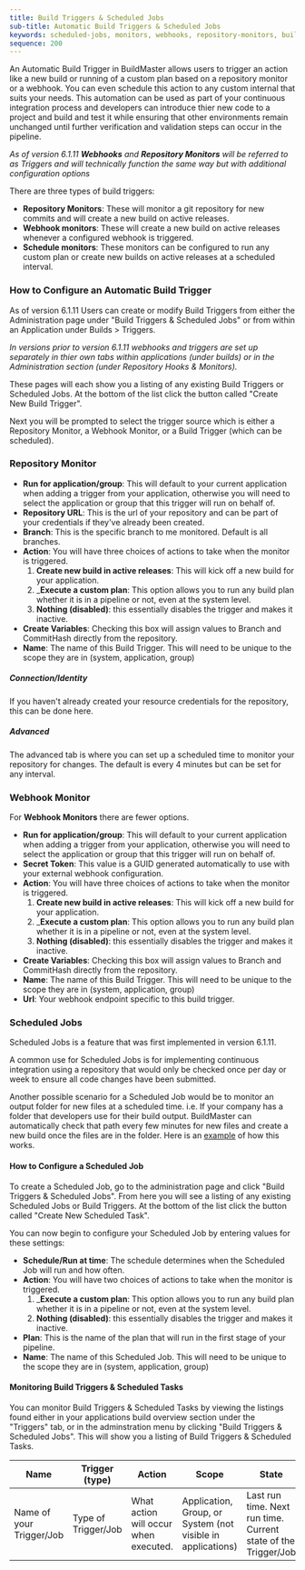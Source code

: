 ```yaml
---
title: Build Triggers & Scheduled Jobs
sub-title: Automatic Build Triggers & Scheduled Jobs
keywords: scheduled-jobs, monitors, webhooks, repository-monitors, buildmaster, continuous-integration
sequence: 200
---
```


An Automatic Build Trigger in BuildMaster allows users to trigger an action like a new build or running of a custom plan based on a repository monitor or a webhook. You can even schedule this action to any custom internal that suits your needs. This automation can be used as part of your continuous integration process and developers can introduce thier new code to a project and build and test it while ensuring that other environments remain unchanged until further verification and validation steps can occur in the pipeline.  

_As of version 6.1.11 __Webhooks__ and __Repository Monitors__ will be referred to as Triggers and will technically function the same way but with additional configuration options_

There are three types of build triggers:
 * __Repository Monitors__: These will monitor a git repository for new commits and will create a new build on active releases.
 * __Webhook monitors__: These will create a new build on active releases whenever a configured webhook is triggered. 
 * __Schedule monitors__: These monitors can be configured to run any custom plan or create new builds on active releases at a scheduled interval. 

### How to Configure an Automatic Build Trigger
As of version 6.1.11 Users can create or modify Build Triggers from either the Administration page under "Build Triggers & Scheduled Jobs" or from within an Application under Builds > Triggers. 

_In versions prior to version 6.1.11 webhooks and triggers are set up separately in thier own tabs within applications (under builds) or in the Administration section (under Repository Hooks & Monitors)._

These pages will each show you a listing of any existing Build Triggers or Scheduled Jobs. At the bottom of the list click the button called "Create New Build Trigger".

Next you will be prompted to select the trigger source which is either a Repository Monitor, a Webhook Monitor, or a Build Trigger (which can be scheduled). 


### Repository Monitor

-  __Run for application/group__: This will default to your current application when adding a trigger from your application, otherwise you will need to select the application or group that this trigger will run on behalf of.
- __Repository URL__:  This is the url of your repository and can be part of your credentials if they've already been created. 
- __Branch__: This is the specific branch to me monitored. Default is all branches.
- __Action__: You will have three choices of actions to take when the monitor is triggered.
    1. __Create new build in active releases__: This will kick off a new build for your application.
    2. ___Execute a custom plan__: This option allows you to run any build plan whether it is in a pipeline or not, even at the system level.
    3. __Nothing (disabled)__: this essentially disables the trigger and makes it inactive.
- __Create Variables__: Checking this box will assign values to Branch and CommitHash directly from the repository.    
- __Name__: The name of this Build Trigger. This will need to be unique to the scope they are in (system, application, group)

##### Connection/Identity
If you haven't already created your resource credentials for the repository, this can be done here.

##### Advanced
The advanced tab  is where you can set up a scheduled time to monitor your repository for changes. The default is every 4 minutes but can be set for any interval.

### Webhook Monitor

For __Webhook Monitors__ there are fewer options. 

-  __Run for application/group__: This will default to your current application when adding a trigger from your application, otherwise you will need to select the application or group that this trigger will run on behalf of.
- __Secret Token__: This value is a GUID generated automatically to use with your external webhook configuration.  
- __Action__: You will have three choices of actions to take when the monitor is triggered.
    1. __Create new build in active releases__: This will kick off a new build for your application.
    2. ___Execute a custom plan__: This option allows you to run any build plan whether it is in a pipeline or not, even at the system level.
    3. __Nothing (disabled)__: this essentially disables the trigger and makes it inactive.
- __Create Variables__: Checking this box will assign values to Branch and CommitHash directly from the repository.    
- __Name__: The name of this Build Trigger. This will need to be unique to the scope they are in (system, application, group)
- __Url__: Your webhook endpoint specific to this build trigger.


### Scheduled Jobs
Scheduled Jobs is a feature that was first implemented in version 6.1.11. 
 
A common use for Scheduled Jobs is for implementing continuous integration using a repository that would only be checked once per day or week to ensure all code changes have been submitted. 

Another possible scenario for a Scheduled Job would be to monitor an output folder for new files at a scheduled time. i.e. If your company has a folder that developers use for their build output. BuildMaster can automatically check that path every few minutes for new files and create a new build once the files are in the folder. Here is an [example](https://buildmaster.inedo.com/applications/42/) of how this works.


#### How to Configure a Scheduled Job
To create a Scheduled Job, go to the administration page and click "Build Triggers & Scheduled Jobs". From here you will see a listing of any existing Scheduled Jobs or Build Triggers. At the bottom of the list click the button called "Create New Scheduled Task".

You can now begin to configure your Scheduled Job by entering values for these settings:


- __Schedule/Run at time__: The schedule determines when the Scheduled Job will run and how often. 
- __Action__: You will have two choices of actions to take when the monitor is triggered.
    1. ___Execute a custom plan__: This option allows you to run any build plan whether it is in a pipeline or not, even at the system level.
    3. __Nothing (disabled)__: this essentially disables the trigger and makes it inactive.
- __Plan__: This is the name of the plan that will run in the first stage of your pipeline.
- __Name__: The name of this Scheduled Job. This will need to be unique to the scope they are in (system, application, group)


#### Monitoring Build Triggers & Scheduled Tasks
You can monitor Build Triggers & Scheduled Tasks by viewing the listings found either in your applications build overview section under the "Triggers" tab, or in the adminstration menu by clicking "Build Triggers & Scheduled Jobs". This will show you a listing of Build Triggers & Scheduled Tasks. 

|Name |Trigger (type)|Action|Scope |State
|---|---|---|---|---|
|Name of your Trigger/Job|Type of Trigger/Job|What action will occur when executed.|Application, Group, or System (not visible in applications)| Last run time. Next run time. Current state of the Trigger/Job
